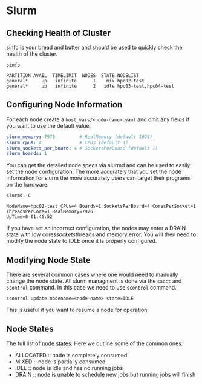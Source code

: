 # Slurm

## Checking Health of Cluster

[sinfo](https://slurm.schedmd.com/sinfo.html) is your bread and butter
and should be used to quickly check the health of the cluster.

```shell
sinfo
```

```
PARTITION AVAIL  TIMELIMIT  NODES  STATE NODELIST
general*     up   infinite      1    mix hpc02-test
general*     up   infinite      2   idle hpc03-test,hpc04-test
```

## Configuring Node Information

For each node create a `host_vars/<node-name>.yaml` and omit any
fields if you want to use the default value.

```yaml
slurm_memory: 7976         # RealMemory (default 1024)
slurm_cpus: 4              # CPUs (default 1)
slurm_sockets_per_board: 4 # SocketsPerBoard (default 1)
slurm_boards: 1
```

You can get the detailed node specs via slurmd and can be used to
easily set the node configuration. The more accurately that you set
the node information for slurm the more accurately users can target
their programs on the hardware.

```shell
slurmd -C
```

```
NodeName=hpc02-test CPUs=4 Boards=1 SocketsPerBoard=4 CoresPerSocket=1 ThreadsPerCore=1 RealMemory=7976
UpTime=0-01:46:52
```

If you have set an incorrect configuration, the nodes may enter a
DRAIN state with low cores*sockets*threads and memory error. You will
then need to modify the node state to IDLE once it is properly
configured.

## Modifying Node State

There are several common cases where one would need to manually change
the node state. All slurm managment is done via the `sacct` and
`scontrol` command. In this case we need to use `scontrol` command.

```shell
scontrol update nodename=<node-name> state=IDLE
```

This is useful if you want to resume a node for operation.

## Node States

The full list of [node
states](https://slurm.schedmd.com/sinfo.html#lbAG). Here we outline
some of the common ones.

 - ALLOCATED :: node is completely consumed
 - MIXED :: node is partially consumed
 - IDLE :: node is idle and has no running jobs
 - DRAIN :: node is unable to schedule new jobs but running jobs will finish

 
